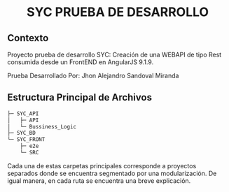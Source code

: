 <p>
    <h1 align="center"> SYC PRUEBA DE DESARROLLO </h1>
</p>

## Contexto

Proyecto prueba de desarrollo SYC: Creación de una WEBAPI de tipo Rest consumida desde un FrontEND en AngularJS 9.1.9.

Prueba Desarrollado Por: Jhon Alejandro Sandoval Miranda

## Estructura Principal de Archivos

```bash
├─ SYC_API
│   ├─ API
│   └─ Bussiness_Logic
├─ SYC_BD
└─ SYC_FRONT
    ├─ e2e
    └─ SRC
```

Cada una de estas carpetas principales corresponde a proyectos separados donde se encuentra segmentado por una modularización. De igual manera, en cada ruta se encuentra una breve explicación.